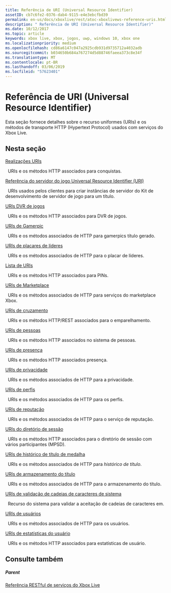 ```yaml
---
title: Referência de URI (Universal Resource Identifier)
assetID: cb7c6fe2-0376-dab4-9115-e4e3ebcfbd39
permalink: en-us/docs/xboxlive/rest/atoc-xboxlivews-reference-uris.html
description: " Referência de URI (Universal Resource Identifier)"
ms.date: 10/12/2017
ms.topic: article
keywords: xbox live, xbox, jogos, uwp, windows 10, xbox one
ms.localizationpriority: medium
ms.openlocfilehash: cd86a6147c047a2925cdb931d9735712a4032adb
ms.sourcegitcommit: b034650b684a767274d5d88746faeea373c8e34f
ms.translationtype: MT
ms.contentlocale: pt-BR
ms.lasthandoff: 03/06/2019
ms.locfileid: "57623401"
---
```

# <a name="universal-resource-identifier-uri-reference"></a>Referência de URI (Universal Resource Identifier)

Esta seção fornece detalhes sobre o recurso uniformes (URIs) e os métodos de transporte HTTP (Hypertext Protocol) usados com serviços do Xbox Live.

<a id="ID4EAB"></a>


## <a name="in-this-section"></a>Nesta seção

[Realizações URIs](achievements/atoc-reference-achievementsv2.md)

&nbsp;&nbsp;URIs e os métodos HTTP associados para conquistas.

[Referência do servidor do jogo Universal Resource Identifier (URI)](gsdk/atoc-gsdk-uri-reference.md)

&nbsp;&nbsp;URIs usados pelos clientes para criar instâncias de servidor do Kit de desenvolvimento de servidor de jogo para um título.

[URIs DVR de jogos](dvr/atoc-reference-dvr.md)

&nbsp;&nbsp;URIs e os métodos HTTP associados para DVR de jogos.

[URIs de Gamerpic](gamerpic/atoc-reference-gamerpic.md)

&nbsp;&nbsp;URIs e os métodos associados de HTTP para gamerpics título gerado.

[URIs de placares de líderes](leaderboard/atoc-reference-leaderboard.md)

&nbsp;&nbsp;URIs e os métodos associados de HTTP para o placar de líderes.

[Lista de URIs](lists/atoc-reference-lists.md)

&nbsp;&nbsp;URIs e os métodos HTTP associados para PINs.

[URIs de Marketplace](marketplace/atoc-reference-marketplace.md)

&nbsp;&nbsp;URIs e os métodos associados de HTTP para serviços do marketplace Xbox.

[URIs de cruzamento](matchtickets/atoc-reference-matchtickets.md)

&nbsp;&nbsp;URIs e os métodos HTTP/REST associados para o emparelhamento.

[URIs de pessoas](people/atoc-reference-people.md)

&nbsp;&nbsp;URIs e os métodos HTTP associados no sistema de pessoas.

[URIs de presença](presence/atoc-reference-presence.md)

&nbsp;&nbsp;URIs e os métodos HTTP associados presença.

[URIs de privacidade](privacy/atoc-reference-privacyv2.md)

&nbsp;&nbsp;URIs e os métodos associados de HTTP para a privacidade.

[URIs de perfis](profileV2/atoc-reference-profiles.md)

&nbsp;&nbsp;URIs e os métodos associados de HTTP para os perfis.

[URIs de reputação](reputation/atoc-reference-reputation.md)

&nbsp;&nbsp;URIs e os métodos associados de HTTP para o serviço de reputação.

[URIs do diretório de sessão](sessiondirectory/atoc-reference-sessiondirectory.md)

&nbsp;&nbsp;URIs e os métodos HTTP associados para o diretório de sessão com vários participantes (MPSD).

[URIs de histórico de título de medalha](titlehistory/atoc-reference-titlehistoryv2.md)

&nbsp;&nbsp;URIs e os métodos associados de HTTP para *histórico de título*.

[URIs de armazenamento do título](storage/atoc-reference-storagev2.md)

&nbsp;&nbsp;URIs e os métodos associados de HTTP para o armazenamento do título.

[URIs de validação de cadeias de caracteres de sistema](stringserver/atoc-reference-systemstringsvalidate.md)

&nbsp;&nbsp;Recurso do sistema para validar a aceitação de cadeias de caracteres em.

[URIs de usuários](users/atoc-reference-users.md)

&nbsp;&nbsp;URIs e os métodos associados de HTTP para os usuários.

[URIs de estatísticas do usuário](userstats/atoc-reference-userstats.md)

&nbsp;&nbsp;URIs e os métodos HTTP associados para estatísticas de usuário.

<a id="ID4E5C"></a>


## <a name="see-also"></a>Consulte também

<a id="ID4EAD"></a>


##### <a name="parent"></a>Parent

[Referência RESTful de serviços do Xbox Live](../atoc-xboxlivews-reference.md)
